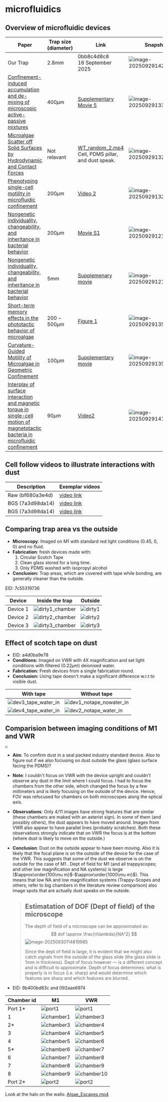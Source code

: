 

# microfluidics



## Overview of microfluidic devices

| Paper                                                        | Trap size (diameter) | Link                                                         | Snapshot                                                     |
| ------------------------------------------------------------ | -------------------- | ------------------------------------------------------------ | ------------------------------------------------------------ |
| Our Trap                                                     | $2.8mm$              | 0bb8c4d8c8<br />16 September 2025                            | ![image-20250929142247800](assets/image-20250929142247800.png) |
| [Confinement-induced accumulation and de-mixing of microscopic active-passive mixtures](https://www.nature.com/articles/s41467-022-32520-9) | $400\mu m$           | [Supplementary Movie 5](https://static-content.springer.com/esm/art%3A10.1038%2Fs41467-022-32520-9/MediaObjects/41467_2022_32520_MOESM8_ESM.mov) | ![image-20250929133211901](assets/image-20250929133211901.png) |
| [Microalgae Scatter off Solid Surfaces by Hydrodynamic and Contact Forces](https://journals.aps.org/prl/abstract/10.1103/PhysRevLett.115.258102#supplemental) | Not relavant         | [WT_random_2.mp4](https://journals.aps.org/prl/supplemental/10.1103/PhysRevLett.115.258102/WT_random_2.mp4) Cell, PDMS pillar, and dust speak. | ![image-20250929132855581](assets/image-20250929132855581.png) |
| [Phenotyping single-cell motility in microfluidic confinement](https://elifesciences.org/articles/76519#s4) | $200 \mu m$          | [Video 2](https://static-movie-usa.glencoesoftware.com/mp4/10.7554/931/299aa14b5aa45835b81556c85f8ee5c6ce8a9206/elife-76519-video2.mp4) | ![image-20250929132743969](assets/image-20250929132743969.png) |
| [Nongenetic individuality, changeability, and inheritance in bacterial behavior](https://www.pnas.org/doi/10.1073/pnas.2023322118?url_ver=Z39.88-2003) | $200 \mu m$          | [Movie S1](https://www.pnas.org/doi/10.1073/pnas.2023322118?url_ver=Z39.88-2003#sm01) | ![image-20250929121006782](assets/image-20250929121006782.png) |
| [Nongenetic individuality, changeability, and inheritance in bacterial behavior](https://www.pnas.org/doi/full/10.1073/pnas.2023322118) | 5mm                  | [Supplemenary movie](https://www.pnas.org/doi/suppl/10.1073/pnas.1308282110/suppl_file/sm01.wmv) | ![image-20250929121225533](assets/image-20250929121225533.png) |
| [Short-term memory effects in the phototactic behavior of microalgae](http://pubs.rsc.org/en/content/articlelanding/2024/sm/d3sm01628e) | $200-500 \mu m$      | [Figure 1](https://pubs.rsc.org/image/article/2024/sm/d3sm01628e/d3sm01628e-f1_hi-res.gif) | ![image-20250929135457624](assets/image-20250929135457624.png) |
| [Curvature-Guided Motility of Microalgae in Geometric Confinement](https://journals.aps.org/prl/abstract/10.1103/PhysRevLett.120.068002#supplemental) | $100 \mu m$          | [Supplementary movie](https://journals.aps.org/prl/supplemental/10.1103/PhysRevLett.120.068002/Ostapenko_2017_Supplementary_Movie.mp4) | ![image-20250929135950741](assets/image-20250929135950741.png) |
| [Interplay of surface interaction and magnetic torque in single-cell motion of magnetotactic bacteria in microfluidic confinement](https://elifesciences.org/articles/71527) | $90 \mu m$           | [Video2](https://elifesciences.org/download/aHR0cHM6Ly9zdGF0aWMtbW92aWUtdXNhLmdsZW5jb2Vzb2Z0d2FyZS5jb20vbXA0LzEwLjc1NTQvMjA1LzY1OTkwYTE4Yzk5ZDg0OWRkZTNlZjk4YWM2ZTdlZGI4OTRmZTc4ODQvZWxpZmUtNzE1MjctdmlkZW8yLm1wNA--/elife-71527-video2.mp4?_hash=G1S9JeV%2BDJeKDNT7j5qOi0pN205q3mZlJOIaLH7oofM%3D) | ![image-20250929141115761](assets/image-20250929141115761.png) |

## Cell follow videos to illustrate interactions with dust

| Description      | Exemplar videos                                              |
| ---------------- | ------------------------------------------------------------ |
| Raw (bf680a3e4d) | [video link](assets/bf680a3e4d_2025_08_27__11_13_14__1756289594291549015__split_1_simplesq.mp4) |
| BGS (7a3d98da14) | [video link](assets/vlc-record-2025-09-29-15h34m34s-7a3d98da14_2025_08_21__22_03_46__1755810226372969833__split_66__15006frames.mp4-.mp4) |
| BGS (7a3d98da14) | [video link](/Users/byatharth/code/Trappy-Scopes/protocols/microfluidics/assets/vlc-record-2025-09-29-15h37m02s-7a3d98da14_2025_08_21__22_03_46__1755810226372969833__split_66__15006frames.mp4-.mp4) |



## Comparing trap area vs the outside

+ **Microscopy**: Imaged on M1 with standard red light conditions (0.45, 0, 0) and no fluid.
+ **Fabrication**: fresh devices made with:
	1. Circular Scotch Tape
	2. Clean glass stored for a long time.
	3. Only PDMS washed with isopropyl alcohol
+ **Conclusion:** Trap areas, which are covered with tape while bonding, are generally cleaner than the outside.

EID: 7c55319736

| Device   | Inside the trap                              | Outside                      |
| -------- | -------------------------------------------- | ---------------------------- |
| Device 1 | ![dirty1_chamber](assets/dirty1_chamber.png) | ![dirty1](assets/dirty1.png) |
| Device 2 | ![dirty2_chamber](assets/dirty2_chamber.png) | ![dirty2](assets/dirty2.png) |
| Device 3 | ![dirty3_chamber](assets/dirty3_chamber.png) | ![dirty3](assets/dirty3.png) |



## Effect of scotch tape on dust

+ EID: a4d0ba9e78
+ **Conditions:** Imaged on VWR with 4X magnification and set light conditions with filtered ($0.22\mu m$) deionised water.
+ **Fabrication:** Fresh devices from a single fabrication round.
+ **Conclusion:** Using tape doesn't make a significant difference w.r.t to visible dust.

| With tape                                            | Without tape                                                 |
| ---------------------------------------------------- | ------------------------------------------------------------ |
| ![dev3_tape_water_in](assets/dev3_tape_water_in.png) | ![dev1_notape_nowater_in](assets/dev1_notape_nowater_in.png) |
| ![dev4_tape_water_in](assets/dev4_tape_water_in.png) | ![dev2_notape_water_in](assets/dev2_notape_water_in.png)     |

## Comparision between imaging conditions of M1 and VWR

<img src="https://ibidi.com/864-large_default/-slide-spheroid-perfusion.jpg" style="zoom:50%;" />

+ **Aim**: To confirm dust in a seal packed industry standard device. Also to figure out if  we also fociusing on dust outside the glass (glass surface facing the PDMS)?

+ **Note**: I couldn't focus on VWR with the device upright and couldn't observe any dust in the limit where I could focus. I had to focus the chambers from the other side, which changed the focus by a few millimeters and is likely focusing on the outside of the device. Hence, FOV was refocused for chambers on both microscopes along the optical axis.

+ **Observations**: Only 4/11 images have strong features that are similar (these chambers are maked with an asterist sign). In some of them (and possibly others), the dust appears to have moved around. Images from VWR also appear to have parallel lines (probably scratches). Both these observations strongly indicate that on VWR the focus is at the bottom (where dust is likely to move on the outside.)

+ **Conclusion**: Dust on the outside appear to have been moving. Also it is likely that the focal plane is on the outside of the device for the case of the VWR.  This suggests that some of the dust we observe is on the outside for the case of M1 . Dept of field for M1 (and all trappyscopes; and other low magnification and NA systems) is large ($\approx\order{100\mu m}$-$\approx\order{1000\mu m}$). This means that  low NA and low magnification systems (Trappy-Scopes and others; refer to big chambers in the literature review comparison) also image spots that are actually dust speaks on the outside.

	> ## Estimatation of DOF (Dept of field) of the microscope
	>
	> The depth of field of a microscope can be approximated as:
	> $$
	> dof \approx \frac{n\lambda}{NA^2}
	> $$
	> ![image-20250930114819985](assets/image-20250930114819985.png)
	>
	> Since the dept of field is large, it is evident that we might also catch signals from the outside of the glass slide (the glass slide is $1mm$ in thickness). Dept of focus however — is a different concept and is difficult to approximate. Depth of focus determines: what is properly is in focus (i.e. sharp) and would determine which features are sharp and which features are blurred.
	>

+ EID: 9b400bd83c and 092aae6974

| Chamber id | M1                               | VWR                                      |
| ---------- | -------------------------------- | ---------------------------------------- |
| Port 1*    | ![port1](assets/port1.png)       | ![port1](assets/port1-9170924.png)       |
| 1          | ![chamber1](assets/chamber1.png) | ![chamber3](assets/chamber3-9170919.png) |
| 2*         | ![chamber3](assets/chamber3.png) | ![chamber4](assets/chamber4-9170913.png) |
| 3          | ![chamber4](assets/chamber4.png) | ![chamber5](assets/chamber5-9170904.png) |
| 4          | ![chamber5](assets/chamber5.png) | ![chamber6](assets/chamber6-9170893.png) |
| 5*         | ![chamber6](assets/chamber6.png) | ![chamber7](assets/chamber7-9170888.png) |
| 6          | ![chamber7](assets/chamber7.png) | ![chamber8](assets/chamber8-9170880.png) |
| 7          | ![chamber8](assets/chamber8.png) | ![chamber9](assets/chamber9-9170875.png) |
| 8          | ![chamber9](assets/chamber9.png) | ![chamber10](assets/chamber10.png)       |
| Port 2*    | ![port2](assets/port2.png)       | ![port2](assets/port2-9170860.png)       |



Look at the halo on the walls: [Algae_Escapes.mp4](https://journals.aps.org/prresearch/supplemental/10.1103/PhysRevResearch.4.L022029/Algae_Escapes.mp4)